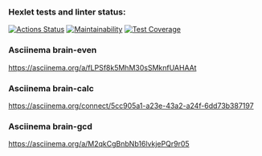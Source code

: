 ### Hexlet tests and linter status:
[![Actions Status](https://github.com/Leopv88/backend-project-44/workflows/hexlet-check/badge.svg)](https://github.com/Leopv88/backend-project-44/actions)
[![Maintainability](https://api.codeclimate.com/v1/badges/47b14ba43baf992c37fc/maintainability)](https://codeclimate.com/github/Leopv88/backend-project-44/maintainability)
[![Test Coverage](https://api.codeclimate.com/v1/badges/47b14ba43baf992c37fc/test_coverage)](https://codeclimate.com/github/Leopv88/backend-project-44/test_coverage)


### Asciinema brain-even
https://asciinema.org/a/fLPSf8k5MhM30sSMknfUAHAAt

### Asciinema brain-calc
https://asciinema.org/connect/5cc905a1-a23e-43a2-a24f-6dd73b387197

### Asciinema brain-gcd
https://asciinema.org/a/M2qkCgBnbNb16lvkjePQr9r05